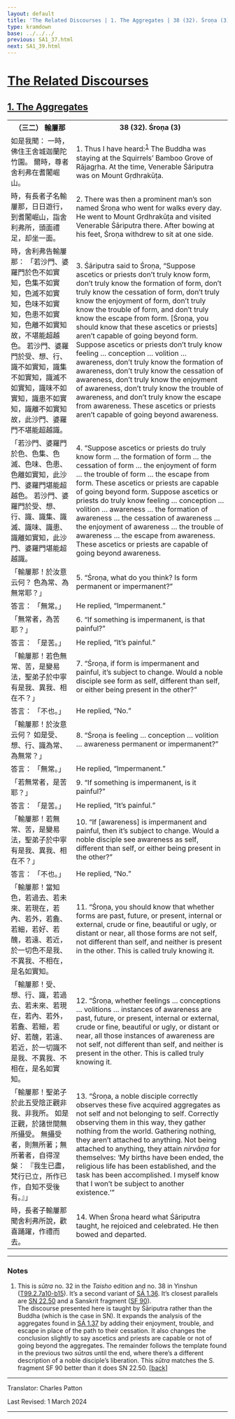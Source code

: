 ```yaml
---
layout: default
title: 'The Related Discourses | 1. The Aggregates | 38 (32). Śroṇa (3)'
type: kramdown
base: ../../../
previous: SA1_37.html
next: SA1_39.html
---
```


<h1><a href='../index.html'>The Related Discourses</a></h1>
<h2><a href='index.html'>1. The Aggregates</a></h2>

<table class="trans">
  <th class='ch'>（三二） 輸屢那</th>
  <th class='en'>38 (32). Śroṇa (3)</th>
  <tr>
    <td class="ch" title='t99.2.7a10'>如是我聞： 一時，佛住王舍城迦蘭陀竹園。 爾時，尊者舍利弗在耆闍崛山。</td>
    <td id='p1'>1. Thus I have heard:<sup id="ref1"><a href="#n1">1</a></sup> The Buddha was staying at the Squirrels’ Bamboo Grove of Rājagṛha. At the time, Venerable Śāriputra was on Mount Gṛdhrakūṭa.</td>
  </tr>
  <tr>
    <td class="ch" title='t99.2.7a11'>時，有長者子名輸屢那，日日遊行，到耆闍崛山，詣舍利弗所，頭面禮足，却坐一面。</td>
    <td id='p2'>2. There was then a prominent man’s son named Śroṇa who went for walks every day. He went to Mount Gṛdhrakūṭa and visited Venerable Śāriputra there. After bowing at his feet, Śroṇa withdrew to sit at one side.</td>
  </tr>
  <tr>
    <td class="ch" title='t99.2.7a13'>時，舍利弗告輸屢那： 「若沙門、婆羅門於色不如實知，色集不如實知，色滅不如實知，色味不如實知，色患不如實知，色離不如實知故，不堪能超越色。 若沙門、婆羅門於受、想、行、識不如實知，識集不如實知，識滅不如實知，識味不如實知，識患不如實知，識離不如實知故，此沙門、婆羅門不堪能超越識。</td>
    <td id='p3'>3. Śāriputra said to Śroṇa, “Suppose ascetics or priests don’t truly know form, don’t truly know the formation of form, don’t truly know the cessation of form, don’t truly know the enjoyment of form, don’t truly know the trouble of form, and don’t truly know the escape from form. [Śroṇa, you should know that these ascetics or priests] aren’t capable of going beyond form. Suppose ascetics or priests don’t truly know feeling … conception … volition … awareness, don’t truly know the formation of awareness, don’t truly know the cessation of awareness, don’t truly know the enjoyment of awareness, don’t truly know the trouble of awareness, and don’t truly know the escape from awareness. These ascetics or priests aren’t capable of going beyond awareness.</td>
  </tr>
  <tr>
    <td class="ch" title='t99.2.7a20'>「若沙門、婆羅門於色、色集、色滅、色味、色患、色離如實知，此沙門、婆羅門堪能超越色。 若沙門、婆羅門於受、想、行、識、識集、識滅、識味、識患、識離如實知，此沙門、婆羅門堪能超越識。</td>
    <td id='p4'>4. “Suppose ascetics or priests do truly know form … the formation of form … the cessation of form … the enjoyment of form … the trouble of form … the escape from form. These ascetics or priests are capable of going beyond form. Suppose ascetics or priests do truly know feeling … conception … volition … awareness … the formation of awareness … the cessation of awareness … the enjoyment of awareness … the trouble of awareness … the escape from awareness. These ascetics or priests are capable of going beyond awareness.</td>
  </tr>
  <tr>
    <td class="ch" title='t99.2.7a24'>「輸屢那！於汝意云何？ 色為常、為無常耶？」</td>
    <td id='p5'>5. “Śroṇa, what do you think? Is form permanent or impermanent?”</td>
  </tr>
  <tr>
    <td class="ch" title='t99.2.7a25'>答言： 「無常。」</td>
    <td>He replied, “Impermanent.”</td>
  </tr>
  <tr>
    <td class="ch" title='t99.2.7a26'>「無常者，為苦耶？」</td>
    <td id='p6'>6. “If something is impermanent, is that painful?”</td>
  </tr>
  <tr>
    <td class="ch" title='t99.2.7a26'>答言： 「是苦。」</td>
    <td>He replied, “It’s painful.”</td>
  </tr>
  <tr>
    <td class="ch" title='t99.2.7a26'>「輸屢那！若色無常、苦，是變易法，聖弟子於中寧有是我、異我、相在不？」</td>
    <td id='p7'>7. “Śroṇa, if form is impermanent and painful, it’s subject to change. Would a noble disciple see form as self, different than self, or either being present in the other?”</td>
  </tr>
  <tr>
    <td class="ch" title='t99.2.7a28'>答言： 「不也。」</td>
    <td>He replied, “No.”</td>
  </tr>
  <tr>
    <td class="ch" title='t99.2.7a28'>「輸屢那！於汝意云何？ 如是受、想、行、識為常、為無常？」</td>
    <td id='p8'>8. “Śroṇa is feeling … conception … volition … awareness permanent or impermanent?”</td>
  </tr>
  <tr>
    <td class="ch" title='t99.2.7a29'>答言： 「無常。」</td>
    <td>He replied, “Impermanent.”</td>
  </tr>
  <tr>
    <td class="ch" title='t99.2.7b1'>「若無常者，是苦耶？」</td>
    <td id='p9'>9. “If something is impermanent, is it painful?”</td>
  </tr>
  <tr>
    <td class="ch" title='t99.2.7b1'>答言： 「是苦。」</td>
    <td>He replied, “It’s painful.”</td>
  </tr>
  <tr>
    <td class="ch" title='t99.2.7b1'>「輸屢那！若無常、苦，是變易法，聖弟子於中寧有是我、異我、相在不？」</td>
    <td id='p10'>10. “If [awareness] is impermanent and painful, then it’s subject to change. Would a noble disciple see awareness as self, different than self, or either being present in the other?”</td>
  </tr>
  <tr>
    <td class="ch" title='t99.2.7b1'>答言： 「不也。」</td>
    <td>He replied, “No.”</td>
  </tr>
  <tr>
    <td class="ch" title='t99.2.7b3'>「輸屢那！當知色，若過去、若未來、若現在，若內、若外，若麁、若細，若好、若醜，若遠、若近，於一切色不是我、不異我、不相在，是名如實知。</td>
    <td id='p11'>11. “Śroṇa, you should know that whether forms are past, future, or present, internal or external, crude or fine, beautiful or ugly, or distant or near, all those forms are not self, not different than self, and neither is present in the other. This is called truly knowing it.</td>
  </tr>
  <tr>
    <td class="ch" title='t99.2.7b6'>「輸屢那！受、想、行、識，若過去、若未來、若現在，若內、若外，若麁、若細，若好、若醜，若遠、若近，於一切識不是我、不異我、不相在，是名如實知。</td>
    <td id='p12'>12. “Śroṇa, whether feelings … conceptions … volitions … instances of awareness are past, future, or present, internal or external, crude or fine, beautiful or ugly, or distant or near, all those instances of awareness are not self, not different than self, and neither is present in the other. This is called truly knowing it.</td>
  </tr>
  <tr>
    <td class="ch" title='t99.2.7b10'>「輸屢那！聖弟子於此五受陰正觀非我、非我所。 如是正觀，於諸世間無所攝受。 無攝受者，則無所著；無所著者，自得涅槃： 『我生已盡，梵行已立，所作已作，自知不受後有。』」</td>
    <td id='p13'>13. “Śroṇa, a noble disciple correctly observes these five acquired aggregates as not self and not belonging to self. Correctly observing them in this way, they gather nothing from the world. Gathering nothing, they aren’t attached to anything. Not being attached to anything, they attain <em>nirvāṇa</em> for themselves: ‘My births have been ended, the religious life has been established, and the task has been accomplished. I myself know that I won’t be subject to another existence.’”</td>
  </tr>
  <tr>
    <td class="ch" title='t99.2.7b14'>時，長者子輸屢那聞舍利弗所說，歡喜踊躍，作禮而去。</td>
    <td id='p14'>14. When Śroṇa heard what Śāriputra taught, he rejoiced and celebrated. He then bowed and departed.</td>
  </tr>
</table>

<hr/>

<h3 id="notes">Notes</h3>

<ol>
<li id="n1">This is <em>sūtra</em> no. 32 in the <cite>Taisho</cite> edition and no. 38 in Yinshun (<a href="https://cbetaonline.dila.edu.tw/zh/T02n0099_p0007a10" target="_blank">T99.2.7a10-b15</a>). It’s a second variant of <a href="SA1_36.html" target="_blank">SĀ 1.36</a>. It’s closest parallels are <a href="https://suttacentral.net/sn22.50" target="_blank">SN 22.50</a> and a Sanskrit fragment (<a href="https://suttacentral.net/sf90/san/vallee" target="_blank">SF 90</a>).<br/>
The discourse presented here is taught by Śāriputra rather than the Buddha (which is the case in SN). It expands the analysis of the aggregates found in <a href="SA1_37.html" target="_blank">SĀ 1.37</a> by adding their enjoyment, trouble, and escape in place of the path to their cessation. It also changes the conclusion slightly to say ascetics and priests are capable or not of going beyond the aggregates. The remainder follows the template found in the previous two <em>sūtra</em>s until the end, where there’s a different description of a noble disciple’s liberation. This <em>sūtra</em> matches the S. fragment SF 90 better than it does SN 22.50. [<a href="#ref1">back</a>]</li>
</ol>
<hr/>

<p class="translator">Translator: Charles Patton</p>
<p class='revised'>Last Revised: 1 March 2024</p>

<hr/>